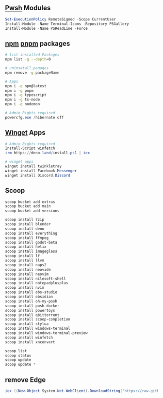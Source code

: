 ## [Pwsh](https://learn.microsoft.com/en-us/powershell/scripting/install/installing-powershell-on-windows?view=powershell-7.3#winget) Modules
```ps1
Set-ExecutionPolicy RemoteSigned -Scope CurrentUser
Install-Module -Name Terminal-Icons -Repository PSGallery
Install-Module -Name PSReadLine -Force
```
## [npm](https://www.npmjs.com/) [pnpm](https://pnpm.io/) packages
```bash
# list installed Packages
npm list -g --depth=0

# uninsatall pagages
npm remove -g packageName

# Apps
npm i -g npm@latest
npm i -g pnpm
npm i -g typescript
npm i -g ts-node
npm i -g nodemon
```
```ps1
# Admin Rights required
powercfg.exe /hibernate off
```
## [Winget](https://winget.run/) Apps
```ps1
# Admin Rights required
Install-Script winfetch
irm https://deno.land/install.ps1 | iex

# winget apps
winget install twinkletray
winget install Facebook.Messenger
winget install Discord.Discord
```

## Scoop
```ps1
scoop bucket add extras
scoop bucket add main
scoop bucket add versions

scoop install 7zip
scoop install blender
scoop install deno
scoop install everything
scoop install ffmpeg
scoop install godot-beta
scoop install helix
scoop install imageglass
scoop install lf
scoop install llvm
scoop install naps2
scoop install neovide
scoop install neovim
scoop install nilesoft-shell
scoop install notepadplusplus
scoop install nvim
scoop install obs-studio
scoop install obsidian
scoop install oh-my-posh
scoop install posh-docker
scoop install powertoys
scoop install qbittorrent
scoop install scoop-completion
scoop install stylua
scoop install windows-terminal
scoop install windows-terminal-preview
scoop install winfetch
scoop install xnconvert

scoop list
scoop status
scoop update
scoop update *
```

## remove Edge
```ps1
iex ((New-Object System.Net.WebClient).DownloadString('https://raw.githubusercontent.com/AveYo/fox/main/Edge_Removal.bat'))
```
